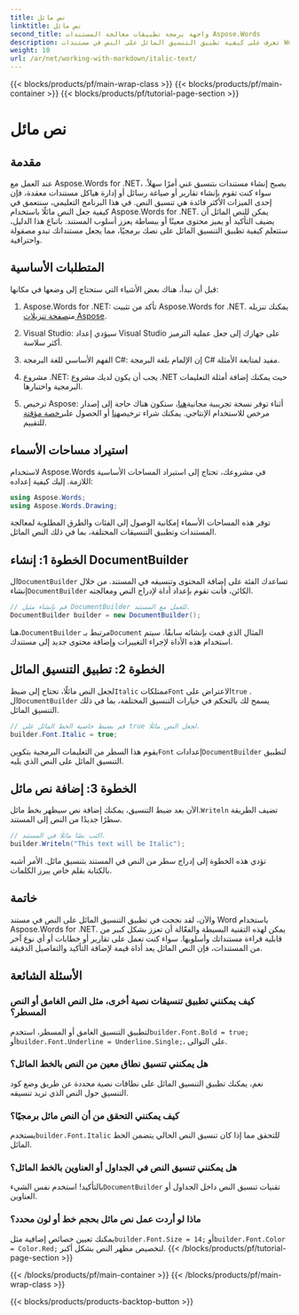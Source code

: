 ```yaml
---
title: نص مائل
linktitle: نص مائل
second_title: واجهة برمجة تطبيقات معالجة المستندات Aspose.Words
description: تعرف على كيفية تطبيق التنسيق المائل على النص في مستندات Word باستخدام Aspose.Words for .NET. دليل خطوة بخطوة مع أمثلة التعليمات البرمجية المضمنة.
weight: 10
url: /ar/net/working-with-markdown/italic-text/
---
```


{{< blocks/products/pf/main-wrap-class >}}
{{< blocks/products/pf/main-container >}}
{{< blocks/products/pf/tutorial-page-section >}}

# نص مائل

## مقدمة

عند العمل مع Aspose.Words for .NET، يصبح إنشاء مستندات بتنسيق غني أمرًا سهلاً. سواء كنت تقوم بإنشاء تقارير أو صياغة رسائل أو إدارة هياكل مستندات معقدة، فإن إحدى الميزات الأكثر فائدة هي تنسيق النص. في هذا البرنامج التعليمي، سنتعمق في كيفية جعل النص مائلًا باستخدام Aspose.Words for .NET. يمكن للنص المائل أن يضيف التأكيد أو يميز محتوى معينًا أو ببساطة يعزز أسلوب المستند. باتباع هذا الدليل، ستتعلم كيفية تطبيق التنسيق المائل على نصك برمجيًا، مما يجعل مستنداتك تبدو مصقولة واحترافية.

## المتطلبات الأساسية

قبل أن نبدأ، هناك بعض الأشياء التي ستحتاج إلى وضعها في مكانها:

1.  Aspose.Words for .NET: تأكد من تثبيت Aspose.Words for .NET. يمكنك تنزيله من[صفحة تنزيلات Aspose](https://releases.aspose.com/words/net/).

2. Visual Studio: سيؤدي إعداد Visual Studio على جهازك إلى جعل عملية الترميز أكثر سلاسة. 

3. الفهم الأساسي للغة البرمجة C#: إن الإلمام بلغة البرمجة C# مفيد لمتابعة الأمثلة.

4. مشروع .NET: يجب أن يكون لديك مشروع .NET حيث يمكنك إضافة أمثلة التعليمات البرمجية واختبارها.

5.  ترخيص Aspose: أثناء توفر نسخة تجريبية مجانية[هنا](https://releases.aspose.com/)، ستكون هناك حاجة إلى إصدار مرخص للاستخدام الإنتاجي. يمكنك شراء ترخيص[هنا](https://purchase.aspose.com/buy) أو الحصول على[رخصة مؤقتة](https://purchase.aspose.com/temporary-license/) للتقييم.

## استيراد مساحات الأسماء

لاستخدام Aspose.Words في مشروعك، تحتاج إلى استيراد المساحات الأساسية اللازمة. إليك كيفية إعداده:

```csharp
using Aspose.Words;
using Aspose.Words.Drawing;
```

توفر هذه المساحات الأسماء إمكانية الوصول إلى الفئات والطرق المطلوبة لمعالجة المستندات وتطبيق التنسيقات المختلفة، بما في ذلك النص المائل.

## الخطوة 1: إنشاء DocumentBuilder

 ال`DocumentBuilder` تساعدك الفئة على إضافة المحتوى وتنسيقه في المستند. من خلال إنشاء`DocumentBuilder` الكائن، فأنت تقوم بإعداد أداة لإدراج النص ومعالجته.

```csharp
// قم بإنشاء مثيل DocumentBuilder للعمل مع المستند.
DocumentBuilder builder = new DocumentBuilder();
```

 هنا،`DocumentBuilder` مرتبط بـ`Document` المثال الذي قمت بإنشائه سابقًا. سيتم استخدام هذه الأداة لإجراء التغييرات وإضافة محتوى جديد إلى مستندك.

## الخطوة 2: تطبيق التنسيق المائل

 لجعل النص مائلًا، تحتاج إلى ضبط`Italic` ممتلكات`Font` الاعتراض على`true` . ال`DocumentBuilder` يسمح لك بالتحكم في خيارات التنسيق المختلفة، بما في ذلك التنسيق المائل.

```csharp
// قم بضبط خاصية الخط المائل على true لجعل النص مائلًا.
builder.Font.Italic = true;
```

يقوم هذا السطر من التعليمات البرمجية بتكوين`Font` إعدادات`DocumentBuilder` لتطبيق التنسيق المائل على النص الذي يليه.

## الخطوة 3: إضافة نص مائل

 الآن بعد ضبط التنسيق، يمكنك إضافة نص سيظهر بخط مائل.`Writeln` تضيف الطريقة سطرًا جديدًا من النص إلى المستند.

```csharp
// اكتب نصًا مائلًا في المستند.
builder.Writeln("This text will be Italic");
```

تؤدي هذه الخطوة إلى إدراج سطر من النص في المستند بتنسيق مائل. الأمر أشبه بالكتابة بقلم خاص يبرز الكلمات.

## خاتمة

والآن، لقد نجحت في تطبيق التنسيق المائل على النص في مستند Word باستخدام Aspose.Words for .NET. يمكن لهذه التقنية البسيطة والفعّالة أن تعزز بشكل كبير من قابلية قراءة مستنداتك وأسلوبها. سواء كنت تعمل على تقارير أو خطابات أو أي نوع آخر من المستندات، فإن النص المائل يعد أداة قيمة لإضافة التأكيد والتفاصيل الدقيقة.

## الأسئلة الشائعة

### كيف يمكنني تطبيق تنسيقات نصية أخرى، مثل النص الغامق أو النص المسطر؟
 لتطبيق التنسيق الغامق أو المسطر، استخدم`builder.Font.Bold = true;` أو`builder.Font.Underline = Underline.Single;`، على التوالى.

### هل يمكنني تنسيق نطاق معين من النص بالخط المائل؟
نعم، يمكنك تطبيق التنسيق المائل على نطاقات نصية محددة عن طريق وضع كود التنسيق حول النص الذي تريد تنسيقه.

### كيف يمكنني التحقق من أن النص مائل برمجيًا؟
 يستخدم`builder.Font.Italic` للتحقق مما إذا كان تنسيق النص الحالي يتضمن الخط المائل.

### هل يمكنني تنسيق النص في الجداول أو العناوين بالخط المائل؟
 بالتأكيد! استخدم نفس الشيء`DocumentBuilder` تقنيات تنسيق النص داخل الجداول أو العناوين.

### ماذا لو أردت عمل نص مائل بحجم خط أو لون محدد؟
 يمكنك تعيين خصائص إضافية مثل`builder.Font.Size = 14;` أو`builder.Font.Color = Color.Red;` لتخصيص مظهر النص بشكل أكبر.
{{< /blocks/products/pf/tutorial-page-section >}}

{{< /blocks/products/pf/main-container >}}
{{< /blocks/products/pf/main-wrap-class >}}

{{< blocks/products/products-backtop-button >}}
